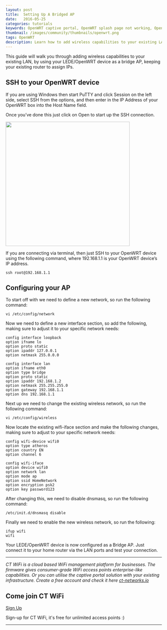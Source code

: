 ```yaml
---
layout: post
title:  Setting Up A Bridged AP
date:   2016-05-25
categories: tutorials
keywords: OpenWRT captive portal, OpenWRT splash page not working, OpenWRT splash page template, OpenWRT splash page free, OpenWRT splash page html, OpenWRT splash page hosting, OpenMesh captive portal, OpenMesh splash page not working, OpenMesh splash page template, OpenMesh splash page free, OpenMesh splash page html, OpenMesh splash page hosting, DD-WRT, OpenWRT Routing
thumbnail: /images/community/thumbnails/openwrt.png
tags: OpenWRT
description: Learn how to add wireless capabilities to your existing LAN.
---
```


This guide will walk you through adding wireless capabilities to your existing LAN, by using your LEDE/OpenWRT device as a bridge AP, keeping your existing router to assign IPs.

## SSH to your OpenWRT device

If you are using Windows then start PuTTY and click Session on the left side, select SSH from the options, and then enter in the IP Address of your OpenWRT box into the Host Name field.

Once you’ve done this just click on Open to start up the SSH connection.

<div class="mdl-typography--text-center">
  <img src="/images/community/tutorials/openwrt/puttyconfig.png" width="400px">
</div>

If you are connecting via terminal, then just SSH to your OpenWRT device using the following command, where 192.168.1.1 is your OpenWRT device’s IP address.

    ssh root@192.168.1.1

## Configuring your AP

To start off with we need to define a new network, so run the following command:

    vi /etc/config/network

Now we need to define a new interface section, so add the following, making sure to adjust it to your specific network needs:

    config interface loopback
    option ifname lo
    option proto static
    option ipaddr 127.0.0.1
    option netmask 255.0.0.0

    config interface lan
    option ifname eth0
    option type bridge
    option proto static
    option ipaddr 192.168.1.2
    option netmask 255.255.255.0
    option gateway 192.168.1.1
    option dns 192.168.1.1

Next up we need to change the existing wireless network, so run the following command:

    vi /etc/config/wireless

Now locate the existing wifi-iface section and make the following changes, making sure to adjust to your specific network needs:

    config wifi-device wifi0
    option type atheros
    option country EN
    option channel 6

    config wifi-iface
    option device wifi0
    option network lan
    option mode ap
    option ssid HomeNetwork
    option encryption psk2
    option key password123

After changing this, we need to disable dnsmasq, so run the following command:

    /etc/init.d/dnsmasq disable

Finally we need to enable the new wireless network, so run the following:

    ifup wifi
    wifi

Your LEDE/OpenWRT device is now configured as a Bridge AP. Just connect it to your home router via the LAN ports and test your connection.

<hr>

*CT WiFi is a cloud based WiFi management platform for businesses. The firmware gives consumer-grade WiFi access points enterprise-like capabilities. Or you can utilise the captive portal solution with your existing infrastructure. Create a free account and check it here <a href="https://ct-networks.io">ct-networks.io</a>*


<div class="mdl-typography--text-center">

<h2>Come join CT WiFi</h2>

<a href="/sign-up" class="button success dst">Sign Up</a><br>

<p>Sign-up for CT WiFi, it's free for unlimited access points :)</p>

<hr>

</div>
